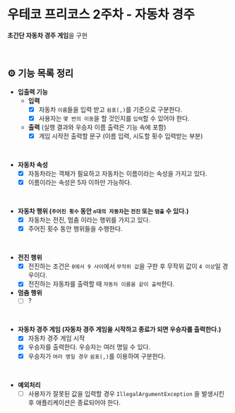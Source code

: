# 우테코 프리코스 2주차 - 자동차 경주

**초간단 자동차 경주 게임**을 구현

<br/>

## ⚙️ 기능 목록 정리

- **입출력 기능**
  - **입력**
    - [x] 자동차 `이름`들을 입력 받고 `쉼표(,)`를 기준으로 구분한다.
    - [x] 사용자는 `몇 번의 이동`을 할 것인지를 `입력`할 수 있어야 한다.
  - **출력** (실행 결과와 우승자 이름 출력은 기능 속에 포함)
    - [x] 게임 시작전 출력할 문구 (이름 입력, 시도할 횟수 입력받는 부분)

<br/>

- **자동차 속성**
  - [x] 자동차라는 객체가 필요하고 자동차는 이름이라는 속성을 가지고 있다.
  - [x] 이름이라는 속성은 5자 이하만 가능하다.

<br/>

- **자동차 행위 (`주어진 횟수` 동안 `n대의 자동차`는 `전진` 또는 `멈출` 수 있다.)**
  - [x] 자동차는 전진, 멈춤 이라는 행위를 가지고 있다.
  - [x] 주어진 횟수 동안 행위들을 수행한다.

<br/>

- **전진 행위**
  - [x] 전진하는 조건은 `0에서 9 사이`에서 `무작위 값`을 구한 후 무작위 값이 `4 이상`일 경우이다.
  - [x] 전진하는 자동차를 출력할 때 `자동차 이름을 같이 출력`한다.
- **멈춤 행위**
  - [ ] ?

<br/>

- **자동차 경주 게임 (자동차 경주 게임을 시작하고 종료가 되면 우승자를 출력한다.)**
  - [x] 자동차 경주 게임 시작
  - [x] 우승자를 출력한다. 우승자는 여러 명일 수 있다.
  - [x] 우승자가 `여러 명일 경우` `쉼표(,)`를 이용하여 구분한다.

<br/>

- **예외처리**
  - [ ] 사용자가 잘못된 값을 입력할 경우 `IllegalArgumentException` 을 발생시킨 후 애플리케이션은 종료되어야 한다.